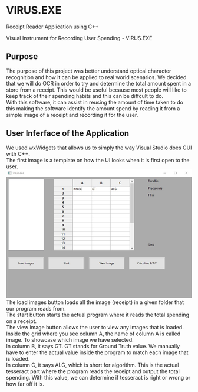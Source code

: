 # VIRUS.EXE
Receipt Reader Application using C++


Visual Instrument for Recording User Spending - VIRUS.EXE

## Purpose
The purpose of this project was better understand optical character recognition and how it can be applied to real world scenarios. We decided that we will do OCR in order to try and determine the total amount spent in a store from a receipt. This would be useful because most people will like to keep track of their spending habits and this can be diffcult to do. <br>
With this software, it can assist in reusing the amount of time taken to do this making the software identify the amount spend by reading it from a simple image of a receipt and recording it for the user. 

## User Inferface of the Application
We used wxWidgets that allows us to simply the way Visual Studio does GUI with C++. <br>
The first image is a template on how the UI looks when it is first open to the user. 
![alt text](https://github.com/kloukanov/VIRUS.EXE/blob/master/images/1.jpg) <br>
The load images button loads all the image (receipt) in a given folder that our program reads from. <br>
The start button starts the actual program where it reads the total spending on a receipt. <br>
The view image button allows the user to view any images that is loaded. <br>
Inside the grid where you see column A, the name of column A is called image. To showcase which image we have selected. <br>
In column B, it says GT. GT stands for Ground Truth value. We manually have to enter the actual value inside the program to match each image that is loaded. <br>
In column C, it says ALG, which is short for algorithm. This is the actual tesseract part where the program reads the receipt and output the total spending. With this value, we can determine if tesseract is right or wrong or how far off it is. <br>

